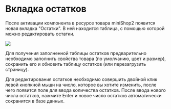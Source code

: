# Вкладка остатков

После активации компонента в ресурсе товара miniShop2 появится новая вкладка "Остатки". В ней находится таблица, с помощью которой можно редактировать остатки.

[![](https://file.modx.pro/files/0/7/f/07fabf8b1eebd0e5ee0c48b5a5c4d6fas.jpg)](https://file.modx.pro/files/0/7/f/07fabf8b1eebd0e5ee0c48b5a5c4d6fa.png)

Для получения заполненной таблицы остатков предварительно необходимо заполнить свойства товара (по умолчанию, цвет и размер), сохранить его и обновить таблицу остатков (или перезагрузить страницу).

Для редактирования остатков необходимо совершить двойной клик левой кнопкной мыши на число, которое вы хотите изменить, после чего появится поле для ввода количества остатков. После ввода нового числа остатков, нажмите Enter и новое число остатков автоматически сохранится в базе данных.
